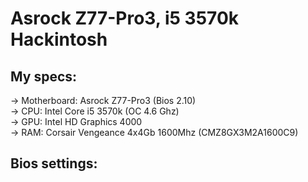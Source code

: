# Asrock Z77-Pro3, i5 3570k Hackintosh
## My specs:
  -> Motherboard: Asrock Z77-Pro3 (Bios 2.10)   
  -> CPU: Intel Core i5 3570k (OC 4.6 Ghz)    
  -> GPU: Intel HD Graphics 4000    
  -> RAM: Corsair Vengeance 4x4Gb 1600Mhz (CMZ8GX3M2A1600C9)   

## Bios settings:
